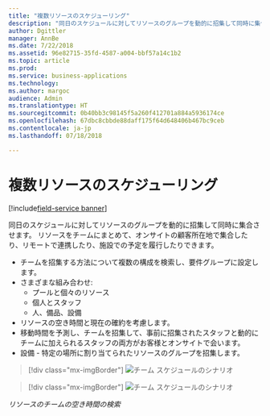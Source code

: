 ```yaml
---
title: "複数リソースのスケジューリング"
description: "同日のスケジュールに対してリソースのグループを動的に招集して同時に集合させます"
author: Dgittler
manager: AnnBe
ms.date: 7/22/2018
ms.assetid: 96e82715-35fd-4587-a004-bbf57a14c1b2
ms.topic: article
ms.prod: 
ms.service: business-applications
ms.technology: 
ms.author: margoc
audience: Admin
ms.translationtype: HT
ms.sourcegitcommit: 0b40bb3c98145f5a260f412701a884a5936174ce
ms.openlocfilehash: 67dbc8cbbde88daff175f64d648406b467bc9ceb
ms.contentlocale: ja-jp
ms.lasthandoff: 07/18/2018

---
```





#  <a name="multi-resource-scheduling"></a>複数リソースのスケジューリング

[!include[field-service banner](../../../includes/field-service.md)]

同日のスケジュールに対してリソースのグループを動的に招集して同時に集合させます。 リソースをチームにまとめて、オンサイトの顧客所在地で集合したり、リモートで連携したり、施設での予定を履行したりできます。

* チームを招集する方法について複数の構成を検索し、要件グループに設定します。
* さまざまな組み合わせ:
    * プールと個々のリソース
    * 個人とスタッフ
    * 人、備品、設備
* リソースの空き時間と現在の確約を考慮します。 
* 移動時間を予測し、チームを招集して、事前に招集されたスタッフと動的にチームに加えられるスタッフの両方がお客様とオンサイトで会います。
* 設備 - 特定の場所に割り当てられたリソースのグループを招集します。

> [!div class="mx-imgBorder"]
> ![](media/Multi-Resource-Scheduling-PPT.png "チーム スケジュールのシナリオ")
<!-- picture -->

> [!div class="mx-imgBorder"]
> ![](media/Team-Scheduling.png "チーム スケジュールのシナリオ")
<!-- picture -->

*リソースのチームの空き時間の検索*

